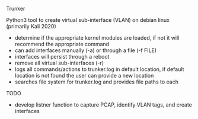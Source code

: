 Trunker

Python3 tool to create virtual sub-interface (VLAN) on debian linux (primarily Kali 2020)

- determine if the appropriate kernel modules are loaded, if not it will recommend the appropriate command
- can add interfaces manually (-a) or through a file (-f FILE)
- interfaces will persist through a reboot
- remove all virtual sub-interfaces (-r)
- logs all commands/actions to trunker.log in default location, if default location is not found the user can provide a new location
- searches file system for trunker.log and provides file paths to each

TODO

- develop listner function to capture PCAP, identify VLAN tags, and create interfaces
